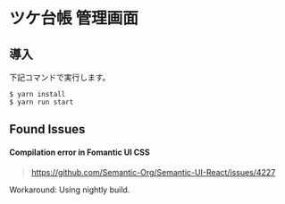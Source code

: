 ツケ台帳 管理画面
===

## 導入

下記コマンドで実行します。

```shell
$ yarn install
$ yarn run start
```

## Found Issues

#### Compilation error in Fomantic UI CSS

> https://github.com/Semantic-Org/Semantic-UI-React/issues/4227

Workaround: Using nightly build.
